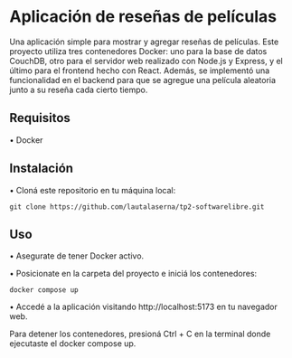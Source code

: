 # Aplicación de reseñas de películas

Una aplicación simple para mostrar y agregar reseñas de películas. Este proyecto utiliza tres contenedores Docker: uno para la base de datos CouchDB, otro para el servidor web realizado con Node.js y Express, y el último para el frontend hecho con React. Además, se implementó una funcionalidad en el backend para que se agregue una película aleatoria junto a su reseña cada cierto tiempo.


## Requisitos

• Docker


## Instalación

• Cloná este repositorio en tu máquina local:

    git clone https://github.com/lautalaserna/tp2-softwarelibre.git


## Uso

• Asegurate de tener Docker activo.

• Posicionate en la carpeta del proyecto e iniciá los contenedores:

    docker compose up

• Accedé a la aplicación visitando http://localhost:5173 en tu navegador web.


Para detener los contenedores, presioná Ctrl + C en la terminal donde ejecutaste el docker compose up.